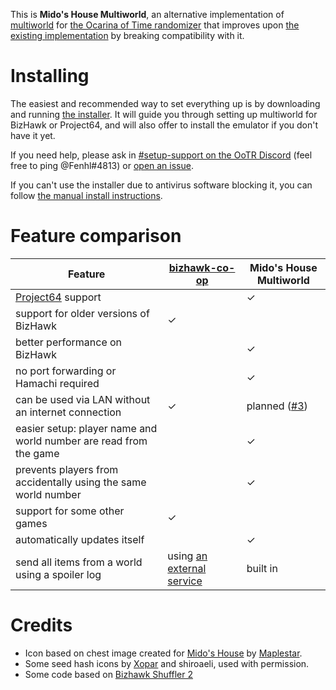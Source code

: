 This is **Mido's House Multiworld**, an alternative implementation of [multiworld](https://wiki.ootrandomizer.com/index.php?title=Multiworld) for [the Ocarina of Time randomizer](https://ootrandomizer.com/) that improves upon [the existing implementation](https://github.com/TestRunnerSRL/bizhawk-co-op) by breaking compatibility with it.

# Installing

The easiest and recommended way to set everything up is by downloading and running [the installer](https://github.com/midoshouse/ootr-multiworld/releases/latest/download/multiworld-installer.exe). It will guide you through setting up multiworld for BizHawk or Project64, and will also offer to install the emulator if you don't have it yet.

If you need help, please ask in [#setup-support on the OoTR Discord](https://discord.gg/BGRrKKn) (feel free to ping @Fenhl#4813) or [open an issue](https://github.com/midoshouse/ootr-multiworld/issues/new).

If you can't use the installer due to antivirus software blocking it, you can follow [the manual install instructions](https://github.com/midoshouse/ootr-multiworld/blob/main/assets/doc/manual-install.md).

# Feature comparison

|Feature|[bizhawk-co-op](https://github.com/TestRunnerSRL/bizhawk-co-op)|Mido's House Multiworld|
|---|---|---|
|[Project64](https://pj64-emu.com/) support||✓|
|support for older versions of BizHawk|✓||
|better performance on BizHawk||✓|
|no port forwarding or Hamachi required||✓|
|can be used via LAN without an internet connection|✓|planned ([#3](https://github.com/midoshouse/ootr-multiworld/issues/3))|
|easier setup: player name and world number are read from the game||✓|
|prevents players from accidentally using the same world number||✓|
|support for some other games|✓||
|automatically updates itself||✓|
|send all items from a world using a spoiler log|using [an external service](https://pidgezero.one/zootr/mwlua.html)|built in|

# Credits

* Icon based on chest image created for [Mido's House](https://midos.house/) by [Maplestar](https://github.com/Maplesstar).
* Some seed hash icons by [Xopar](https://github.com/matthewkirby) and shiroaeli, used with permission.
* Some code based on [Bizhawk Shuffler 2](https://github.com/authorblues/bizhawk-shuffler-2)
